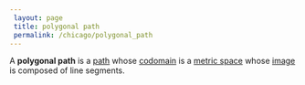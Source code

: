 ```yaml
---
 layout: page
 title: polygonal path
 permalink: /chicago/polygonal_path
---
```

A **polygonal path** is a [path](https://mathgloss.github.io/MathGloss/chicago/path) whose [codomain](https://mathgloss.github.io/MathGloss/chicago/codomain) is a [metric space](https://mathgloss.github.io/MathGloss/chicago/metric_space) whose [image](https://mathgloss.github.io/MathGloss/chicago/image) is composed of line segments.